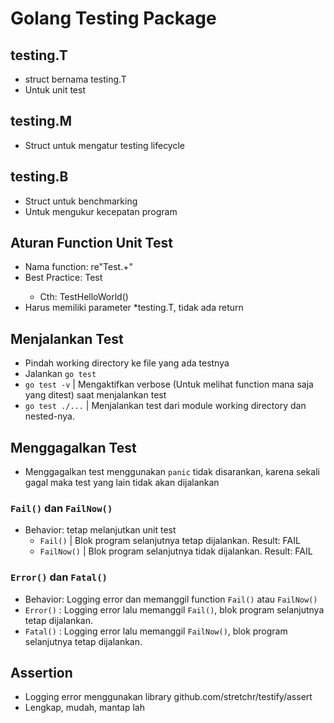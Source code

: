 # Golang Testing Package

## testing.T
- struct bernama testing.T
- Untuk unit test

## testing.M
- Struct untuk mengatur testing lifecycle

## testing.B
- Struct untuk benchmarking
- Untuk mengukur kecepatan program

## Aturan Function Unit Test
- Nama function: re"Test.+"
- Best Practice: Test<Nama Function>
  - Cth: TestHelloWorld()
- Harus memiliki parameter *testing.T, tidak ada return

## Menjalankan Test
- Pindah working directory ke file yang ada testnya
- Jalankan `go test`
- `go test -v` | Mengaktifkan verbose (Untuk melihat function mana saja yang ditest) saat menjalankan test
- `go test ./...` | Menjalankan test dari module working directory dan nested-nya.


## Menggagalkan Test
- Menggagalkan test menggunakan `panic` tidak disarankan, karena sekali gagal maka test yang lain tidak akan dijalankan

### `Fail()` dan `FailNow()`
- Behavior: tetap melanjutkan unit test
  - `Fail()` | Blok program selanjutnya tetap dijalankan. Result: FAIL
  - `FailNow()` | Blok program selanjutnya tidak dijalankan. Result: FAIL

### `Error()` dan `Fatal()`
- Behavior: Logging error dan memanggil function `Fail()` atau `FailNow()`
- `Error()` : Logging error lalu memanggil `Fail()`, blok program selanjutnya tetap dijalankan.
- `Fatal()` : Logging error lalu memanggil `FailNow()`, blok program selanjutnya tetap dijalankan.

## Assertion
- Logging error menggunakan library github.com/stretchr/testify/assert
- Lengkap, mudah, mantap lah